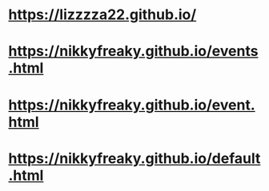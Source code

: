# https://lizzzza22.github.io/

# https://nikkyfreaky.github.io/events.html

# https://nikkyfreaky.github.io/event.html

# https://nikkyfreaky.github.io/default.html
